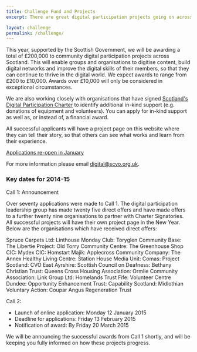 ```yaml
---
title: Challenge Fund and Projects
excerpt: There are great digital participation projects going on across Scotland. We want to support existing projects to do more, and encourage new projects to get started.

layout: challenge
permalink: /challenge/
---
```


This year, supported by the Scottish Government, we will be awarding a total of £200,000 to community digital participation projects across Scotland. This will enable groups and organisations to digitise content, build digital networks and improve the digital skills of their members, so that they can continue to thrive in the digital world. We expect awards to range from £200 to £10,000. Awards over £10,000 will only be considered in exceptional circumstances.

We are also working closely with organisations that have signed [Scotland's Digital Participation Charter](/charter/) to identify additional in-kind support (e.g. donations of equipment and volunteers). You can apply for in-kind support as well as, or instead of, a financial award.

All successful applicants will have a project page on this website where they can tell their story, so that others can see what works and learn from their experience.

<a href="/challenge/apply/" class="btn btn-primary btn-lg" disabled="disabled">Applications re-open in January</a>

For more information please email [digital@scvo.org.uk](mailto:digital@scvo.org.uk).

### Key dates for 2014-15

Call 1: Announcement

Over seventy applications were made to Call 1.  The digital participation leadership group has made twenty five direct offers and have made offers to a further twenty nine organisations to partner with Charter Signatories.  All successful projects will have their own project page in the New Year.  Below are the organisations which have received direct offers:

Spruce Carpets Ltd:     Linthouse Monday Club:     Toryglen Community Base:     The Libertie Project:     Old Torry Community Centre:     The Greenhouse Shop CIC:     Mydex CIC:     Homstart Majik:     Applecross Community Company:     The Annex Healthy Living Centre:     Station House Media Unit:     Comas:     Project Scotland:     CVO East Ayrshire:     Scottish Council on Deafness:     Bethany Christian Trust:     Queens Cross Housing Association:     Ormlie Community Association: Link Group Ltd:     Homelands Trust Fife:     Volunteer Centre Dundee:     Opportunity Enhancement Trust:     Capability Scotland:     Midlothian Voluntary Action:     Coupar Angus Regeneration Trust


Call 2:

- Launch of online application: Monday 12 January 2015
- Deadline for applications: Friday 13 February 2015
- Notification of award: By Friday 20 March 2015

We will be announcing the successful awards from Call 1 shortly, and will be keeping you fully informed on how these projects progress.
